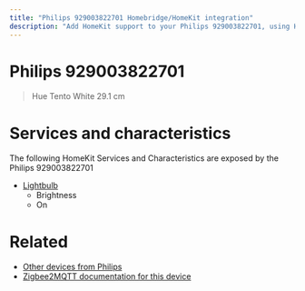 ```yaml
---
title: "Philips 929003822701 Homebridge/HomeKit integration"
description: "Add HomeKit support to your Philips 929003822701, using Homebridge, Zigbee2MQTT and homebridge-z2m."
---
```

<!---
This file has been GENERATED using src/docgen/docgen.ts
DO NOT EDIT THIS FILE MANUALLY!
-->
# Philips 929003822701
> Hue Tento White 29.1 cm


# Services and characteristics
The following HomeKit Services and Characteristics are exposed by
the Philips 929003822701

* [Lightbulb](../../light.md)
  * Brightness
  * On


# Related
* [Other devices from Philips](../index.md#philips)
* [Zigbee2MQTT documentation for this device](https://www.zigbee2mqtt.io/devices/929003822701.html)